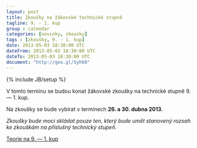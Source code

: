 ```yaml
---
layout: post
title: Zkoušky na žákovské technické stupně
tagline: 9. - 1. kup
group : calendar
categories: [novinky, zkousky]
tags : [zkoušky, 9. - 1. kup]
date: 2013-05-03 18:30:00 UTC
dateFrom: 2013-05-03 18:30:00 UTC
dateTo: 2013-05-03 18:30:00 UTC
document: "http://goo.gl/Syh60"
---
```

{% include JB/setup %}

V tomto termínu se budou konat žákovské zkoušky na technické stupně 9. &mdash; 1. kup.

Na zkoušky se bude vybírat v termínech **26. a 30. dubna 2013**.

_Zkoušky bude moci skládat pouze ten, který bude umět stanovený rozsah ke zkouškám na příslušný technický stupeň._

<a href="{{page.document}}" class="btn btn-success" target="_blank" title="Teorie na 9. - 1. kup">Teorie na 9. &mdash; 1. kup</a>